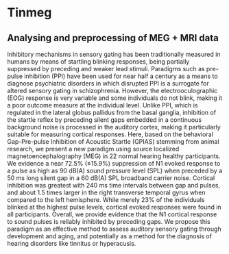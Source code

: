 # Tinmeg
## Analysing and preprocessing of MEG + MRI data

Inhibitory mechanisms in sensory gating has been traditionally measured in humans by means of startling blinking responses, being partially suppressed by preceding and weaker lead stimuli. Paradigms such as pre-pulse inhibition (PPI) have been used for near half a century as a means to diagnose psychiatric disorders in which disrupted PPI is a surrogate for altered sensory gating in schizophrenia. However, the electrooculographic (EOG) response is very variable and some individuals do not blink, making it a poor outcome measure at the individual level. Unlike PPI, which is regulated in the lateral globus pallidus from the basal ganglia, inhibition of the startle reflex by preceding silent gaps embedded in a continuous background noise is processed in the auditory cortex, making it particularly suitable for measuring cortical responses. Here, based on the behavioral Gap-Pre-pulse Inhibition of Acoustic Startle (GPIAS) stemming from animal research, we present a new paradigm using source localized magnetoencephalography (MEG) in 22 normal hearing healthy participants. We evidence a near 72.5% (±15.9%) suppression of N1 evoked response to a pulse as high as 90 dB(A) sound pressure level (SPL) when preceded by a 50 ms long silent gap in a 60 dB(A) SPL broadband carrier noise. Cortical inhibition was greatest with 240 ms time intervals between gap and pulses, and about 1.5 times larger in the right transverse temporal gyrus when compared to the left hemisphere. While merely 23% of the individuals blinked at the highest pulse levels, cortical evoked responses were found in all participants. Overall, we provide evidence that the N1 cortical response to sound
pulses is reliably inhibited by preceding gaps. We propose this paradigm as an effective method to assess auditory sensory gating through development and aging, and
potentially as a method for the diagnosis of hearing disorders like tinnitus or hyperacusis.
